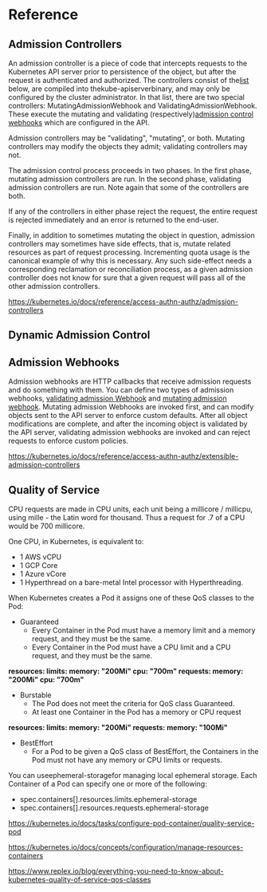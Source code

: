 # Reference

## Admission Controllers

An admission controller is a piece of code that intercepts requests to the Kubernetes API server prior to persistence of the object, but after the request is authenticated and authorized. The controllers consist of the[list](https://kubernetes.io/docs/reference/access-authn-authz/admission-controllers/#what-does-each-admission-controller-do) below, are compiled into thekube-apiserverbinary, and may only be configured by the cluster administrator. In that list, there are two special controllers: MutatingAdmissionWebhook and ValidatingAdmissionWebhook. These execute the mutating and validating (respectively)[admission control webhooks](https://kubernetes.io/docs/reference/access-authn-authz/extensible-admission-controllers/#admission-webhooks) which are configured in the API.

Admission controllers may be "validating", "mutating", or both. Mutating controllers may modify the objects they admit; validating controllers may not.

The admission control process proceeds in two phases. In the first phase, mutating admission controllers are run. In the second phase, validating admission controllers are run. Note again that some of the controllers are both.

If any of the controllers in either phase reject the request, the entire request is rejected immediately and an error is returned to the end-user.

Finally, in addition to sometimes mutating the object in question, admission controllers may sometimes have side effects, that is, mutate related resources as part of request processing. Incrementing quota usage is the canonical example of why this is necessary. Any such side-effect needs a corresponding reclamation or reconciliation process, as a given admission controller does not know for sure that a given request will pass all of the other admission controllers.

https://kubernetes.io/docs/reference/access-authn-authz/admission-controllers

## Dynamic Admission Control

## Admission Webhooks

Admission webhooks are HTTP callbacks that receive admission requests and do something with them. You can define two types of admission webhooks, [validating admission Webhook](https://kubernetes.io/docs/reference/access-authn-authz/admission-controllers/#validatingadmissionwebhook) and [mutating admission webhook](https://kubernetes.io/docs/reference/access-authn-authz/admission-controllers/#mutatingadmissionwebhook). Mutating admission Webhooks are invoked first, and can modify objects sent to the API server to enforce custom defaults. After all object modifications are complete, and after the incoming object is validated by the API server, validating admission webhooks are invoked and can reject requests to enforce custom policies.

https://kubernetes.io/docs/reference/access-authn-authz/extensible-admission-controllers

## Quality of Service

CPU requests are made in CPU units, each unit being a millicore / millicpu, using mille - the Latin word for thousand. Thus a request for .7 of a CPU would be 700 millicore.

One CPU, in Kubernetes, is equivalent to:

- 1 AWS vCPU
- 1 GCP Core
- 1 Azure vCore
- 1 Hyperthread on a bare-metal Intel processor with Hyperthreading.

When Kubernetes creates a Pod it assigns one of these QoS classes to the Pod:

- Guaranteed
  - Every Container in the Pod must have a memory limit and a memory request, and they must be the same.
  - Every Container in the Pod must have a CPU limit and a CPU request, and they must be the same.

**resources:
limits:
memory: "200Mi"
cpu: "700m"
requests:
memory: "200Mi"
cpu: "700m"**

- Burstable
  - The Pod does not meet the criteria for QoS class Guaranteed.
  - At least one Container in the Pod has a memory or CPU request

**resources:
limits:
memory: "200Mi"
requests:
memory: "100Mi"**

- BestEffort
  - For a Pod to be given a QoS class of BestEffort, the Containers in the Pod must not have any memory or CPU limits or requests.

You can useephemeral-storagefor managing local ephemeral storage. Each Container of a Pod can specify one or more of the following:

- spec.containers[].resources.limits.ephemeral-storage
- spec.containers[].resources.requests.ephemeral-storage

https://kubernetes.io/docs/tasks/configure-pod-container/quality-service-pod

https://kubernetes.io/docs/concepts/configuration/manage-resources-containers

https://www.replex.io/blog/everything-you-need-to-know-about-kubernetes-quality-of-service-qos-classes
